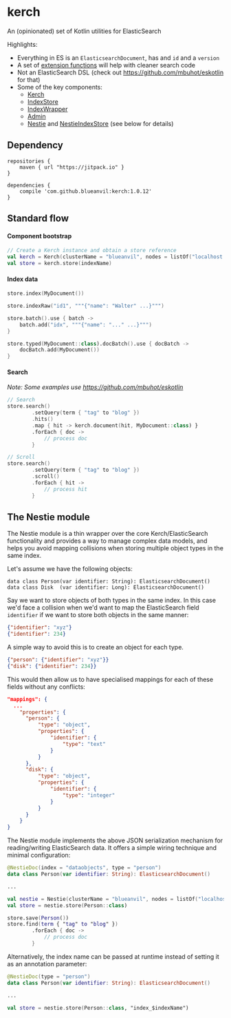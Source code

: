 # kerch
An (opinionated) set of Kotlin utilities for ElasticSearch

Highlights:
* Everything in ES is an `ElasticsearchDocument`, has and `id` and a `version`
* A set of [extension functions](https://github.com/blueanvil/kerch/blob/master/src/main/kotlin/com/blueanvil/kerch/extensions.kt) will help with cleaner search code
* Not an ElasticSearch DSL (check out https://github.com/mbuhot/eskotlin for that)
* Some of the key components:
  * [Kerch](https://blueanvil.github.io/kerch/etc/dokka/kerch/com.blueanvil.kerch/-kerch/index.html)
  * [IndexStore](https://blueanvil.github.io/kerch/etc/dokka/kerch/com.blueanvil.kerch/-index-store/index.html)
  * [IndexWrapper](https://blueanvil.github.io/kerch/etc/dokka/kerch/com.blueanvil.kerch/-index-wrapper/index.html)
  * [Admin](https://blueanvil.github.io/kerch/etc/dokka/kerch/com.blueanvil.kerch/-admin/index.html)
  * [Nestie](https://blueanvil.github.io/kerch/etc/dokka/kerch/com.blueanvil.kerch.nestie/-nestie/index.html) and [NestieIndexStore](https://blueanvil.github.io/kerch/etc/dokka/kerch/com.blueanvil.kerch.nestie/-nestie-index-store/index.html) (see below for details)

## Dependency

```
repositories {
    maven { url "https://jitpack.io" }
}

dependencies {
    compile 'com.github.blueanvil:kerch:1.0.12'
}
```

## Standard flow
#### Component bootstrap
```kotlin
// Create a Kerch instance and obtain a store reference
val kerch = Kerch(clusterName = "blueanvil", nodes = listOf("localhost:9300"))
val store = kerch.store(indexName)
```
#### Index data
```kotlin
store.index(MyDocument())

store.indexRaw("id1", """{"name": "Walter" ...}""")

store.batch().use { batch ->
    batch.add("idx", """{"name": "..." ...}""")
}

store.typed(MyDocument::class).docBatch().use { docBatch ->
    docBatch.add(MyDocument())
}
```
#### Search
_Note: Some examples use https://github.com/mbuhot/eskotlin_
```kotlin
// Search
store.search()
        .setQuery(term { "tag" to "blog" })
        .hits()
        .map { hit -> kerch.document(hit, MyDocument::class) }
        .forEach { doc ->
            // process doc
        }

// Scroll
store.search()
        .setQuery(term { "tag" to "blog" })
        .scroll()
        .forEach { hit ->
            // process hit 
        }
```

## The Nestie module
The Nestie module is a thin wrapper over the core Kerch/ElasticSearch functionality and provides a way to manage complex
data models, and helps you avoid mapping collisions when storing multiple object types in the same index.

Let's assume we have the following objects:
```
data class Person(var identifier: String): ElasticsearchDocument()
data class Disk  (var identifier: Long): ElasticsearchDocument()
```

Say we want to store objects of both types in the same index. In this case we'd face a collision when we'd want to map the ElasticSearch
field `identifier` if we want to store both objects in the same manner:
```json
{"identifier": "xyz"}
{"identifier": 234}
```

A simple way to avoid this is to create an object for each type.
```json
{"person": {"identifier": "xyz"}}
{"disk": {"identifier": 234}}
``` 

This would then allow us to have specialised mappings for each of these fields without any conflicts:
```json
"mappings": {
  ...
    "properties": {
      "person": {
          "type": "object",
          "properties": {
              "identifier": {
                  "type": "text"
              }
          }
      },
      "disk": {
          "type": "object",
          "properties": {
              "identifier": {
                  "type": "integer"
              }
          }
      }
    }
}
```
The Nestie module implements the above JSON serialization mechanism for reading/writing ElasticSearch data. It offers a simple
wiring technique and minimal configuration:
```kotlin
@NestieDoc(index = "dataobjects", type = "person")
data class Person(var identifier: String): ElasticsearchDocument() 

...

val nestie = Nestie(clusterName = "blueanvil", nodes = listOf("localhost:9300"), packages = listOf("com.blueanvil"))
val store = nestie.store(Person::class)

store.save(Person())
store.find(term { "tag" to "blog" })
        .forEach { doc ->
            // process doc
        }
```

Alternatively, the index name can be passed at runtime instead of setting it as an annotation parameter:
```kotlin
@NestieDoc(type = "person")
data class Person(var identifier: String): ElasticsearchDocument() 

...

val store = nestie.store(Person::class, "index_$indexName")
```
